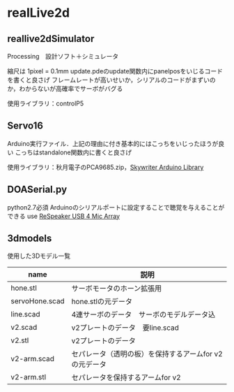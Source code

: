 # realLive2d
## reallive2dSimulator
Processing　設計ソフト＋シミュレータ

縮尺は 1pixel = 0.1mm
update.pdeのupdate関数内にpanelposをいじるコードを書くと良さげ
フレームレートが高いせいか，シリアルのコードがまずいのか，わからないが高確率でサーボがバグる

使用ライブラリ：controlP5

## Servo16
Arduino実行ファイル．上記の理由に付き基本的にはこっちをいじったほうが良い
こっちはstandalone関数内に書くと良さげ

使用ライブラリ：秋月電子のPCA9685.zip，[Skywriter Arduino Library](https://github.com/pimoroni/skywriter-hat/tree/master/arduino)

## DOASerial.py
python2.7必須
Arduinoのシリアルポートに設定することで聴覚を与えることができる
use [ReSpeaker USB 4 Mic Array](https://github.com/respeaker/usb_4_mic_array/)

## 3dmodels
使用した3Dモデル一覧

| name | 説明 |
----|----
| hone.stl | サーボモータのホーン拡張用 |
| servoHone.scad | hone.stlの元データ |
| line.scad | 4連サーボのデータ　サーボのモデルデータ込 |
| v2.scad | v2プレートのデータ　要line.scad |
| v2.stl | v2プレートのデータ |
| v2-arm.scad | セパレータ（透明の板）を保持するアームfor v2 の元データ|
| v2-arm.stl | セパレータを保持するアームfor v2|
